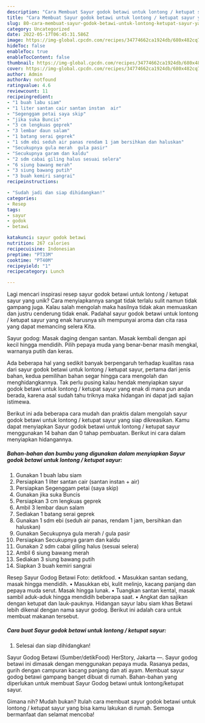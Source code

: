 ```yaml
---
description: "Cara Membuat Sayur godok betawi untuk lontong / ketupat sayur yang Lezat"
title: "Cara Membuat Sayur godok betawi untuk lontong / ketupat sayur yang Lezat"
slug: 80-cara-membuat-sayur-godok-betawi-untuk-lontong-ketupat-sayur-yang-lezat
category: Uncategorized
date: 2022-05-17T06:45:31.586Z
image: https://img-global.cpcdn.com/recipes/34774662ca1924db/680x482cq70/sayur-godok-betawi-untuk-lontong-ketupat-sayur-foto-resep-utama.jpg
hideToc: false
enableToc: true
enableTocContent: false
thumbnail: https://img-global.cpcdn.com/recipes/34774662ca1924db/680x482cq70/sayur-godok-betawi-untuk-lontong-ketupat-sayur-foto-resep-utama.jpg
cover: https://img-global.cpcdn.com/recipes/34774662ca1924db/680x482cq70/sayur-godok-betawi-untuk-lontong-ketupat-sayur-foto-resep-utama.jpg
author: Admin
authorAv: notfound
ratingvalue: 4.6
reviewcount: 11
recipeingredient:
- "1 buah labu siam"
- "1 liter santan cair santan instan  air"
- "Segenggam petai saya skip"
- "jika suka Buncis"
- "3 cm lengkuas geprek"
- "3 lembar daun salam"
- "1 batang serai geprek"
- "1 sdm ebi seduh air panas rendam 1 jam bersihkan dan haluskan"
- "Secukupnya gula merah  gula pasir"
- "Secukupnya garam dan kaldu"
- "2 sdm cabai giling halus sesuai selera"
- "6 siung bawang merah"
- "3 siung bawang putih"
- "3 buah kemiri sangrai"
recipeinstructions:

- "Sudah jadi dan siap dihidangkan!"
categories:
- Resep
tags:
- sayur
- godok
- betawi

katakunci: sayur godok betawi 
nutrition: 267 calories
recipecuisine: Indonesian
preptime: "PT33M"
cooktime: "PT40M"
recipeyield: "1"
recipecategory: Lunch

---
```





Lagi mencari inspirasi resep sayur godok betawi untuk lontong / ketupat sayur yang unik? Cara menyiapkannya sangat tidak terlalu sulit namun tidak gampang juga. Kalau salah mengolah maka hasilnya tidak akan memuaskan dan justru cenderung tidak enak. Padahal sayur godok betawi untuk lontong / ketupat sayur yang enak harusnya sih mempunyai aroma dan cita rasa yang dapat memancing selera Kita.





Sayur godog: Masak daging dengan santan. Masak kembali dengan api kecil hingga mendidih. Pilih pepaya muda yang benar-benar masih mengkal, warnanya putih dan keras.

Ada beberapa hal yang sedikit banyak berpengaruh terhadap kualitas rasa dari sayur godok betawi untuk lontong / ketupat sayur, pertama dari jenis bahan, kedua pemilihan bahan segar hingga cara mengolah dan menghidangkannya. Tak perlu pusing kalau hendak menyiapkan sayur godok betawi untuk lontong / ketupat sayur yang enak di mana pun anda berada, karena asal sudah tahu triknya maka hidangan ini dapat jadi sajian istimewa.






Berikut ini ada beberapa cara mudah dan praktis dalam mengolah sayur godok betawi untuk lontong / ketupat sayur yang siap dikreasikan. Kamu dapat menyiapkan Sayur godok betawi untuk lontong / ketupat sayur menggunakan 14 bahan dan 0 tahap pembuatan. Berikut ini cara dalam menyiapkan hidangannya.

<!--inarticleads1-->

##### Bahan-bahan dan bumbu yang digunakan dalam menyiapkan Sayur godok betawi untuk lontong / ketupat sayur:

1. Gunakan 1 buah labu siam
1. Persiapkan 1 liter santan cair (santan instan + air)
1. Persiapkan Segenggam petai (saya skip)
1. Gunakan jika suka Buncis
1. Persiapkan 3 cm lengkuas geprek
1. Ambil 3 lembar daun salam
1. Sediakan 1 batang serai geprek
1. Gunakan 1 sdm ebi (seduh air panas, rendam 1 jam, bersihkan dan haluskan)
1. Gunakan Secukupnya gula merah / gula pasir
1. Persiapkan Secukupnya garam dan kaldu
1. Gunakan 2 sdm cabai giling halus (sesuai selera)
1. Ambil 6 siung bawang merah
1. Sediakan 3 siung bawang putih
1. Siapkan 3 buah kemiri sangrai


Resep Sayur Godog Betawi Foto: detikfood. • Masukkan santan sedang, masak hingga mendidih. • Masukkan ebi, kulit melinjo, kacang panjang dan pepaya muda serut. Masak hingga lunak. • Tuangkan santan kental, masak sambil aduk-aduk hingga mendidih beberapa saat. • Angkat dan sajikan dengan ketupat dan lauk-pauknya. Hidangan sayur labu siam khas Betawi lebih dikenal dengan nama sayur godog. Berikut ini adalah cara untuk membuat makanan tersebut. 

<!--inarticleads2-->

##### Cara buat Sayur godok betawi untuk lontong / ketupat sayur:


1. Selesai dan siap dihidangkan!

Sayur Godog Betawi (Sumber/detikFood) HerStory, Jakarta —. Sayur godog betawi ini dimasak dengan menggunakan pepaya muda. Rasanya pedas, gurih dengan campuran kacang panjang dan ati ayam. Membuat sayur godog betawi gampang banget dibuat di rumah. Bahan-bahan yang diperlukan untuk membuat Sayur Godog betawi untuk lontong/ketupat sayur. 

Gimana nih? Mudah bukan? Itulah cara membuat sayur godok betawi untuk lontong / ketupat sayur yang bisa kamu lakukan di rumah. Semoga bermanfaat dan selamat mencoba!
